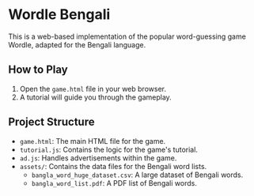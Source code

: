 # Wordle Bengali

This is a web-based implementation of the popular word-guessing game Wordle, adapted for the Bengali language.

## How to Play

1.  Open the `game.html` file in your web browser.
2.  A tutorial will guide you through the gameplay.

## Project Structure

*   `game.html`: The main HTML file for the game.
*   `tutorial.js`: Contains the logic for the game's tutorial.
*   `ad.js`: Handles advertisements within the game.
*   `assets/`: Contains the data files for the Bengali word lists.
    *   `bangla_word_huge_dataset.csv`: A large dataset of Bengali words.
    *   `bangla_word_list.pdf`: A PDF list of Bengali words.
